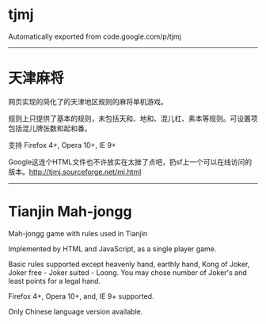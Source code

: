 # tjmj #
Automatically exported from code.google.com/p/tjmj

----

# 天津麻将 #

网页实现的简化了的天津地区规则的麻将单机游戏。

规则上只提供了基本的规则，未包括天和、地和、混儿杠、素本等规则。可设置项包括混儿牌张数和起和番。

支持 Firefox 4+, Opera 10+, IE 9+

Google这连个HTML文件也不许放实在太挫了点吧，扔sf上一个可以在线访问的版本。http://tjmj.sourceforge.net/mj.html

----

# Tianjin Mah-jongg #

Mah-jongg game with rules used in Tianjin

Implemented by HTML and JavaScript, as a single player game.

Basic rules supported except heavenly hand, earthly hand, Kong of Joker, Joker free - Joker suited - Loong. You may chose number of Joker's and least points for a legal hand.

Firefox 4+, Opera 10+, and, IE 9+ supported.

Only Chinese language version available.
